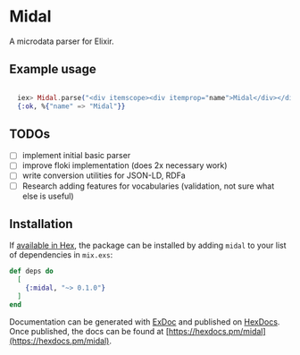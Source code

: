 # Midal

A microdata parser for Elixir.


## Example usage

```elixir

  iex> Midal.parse("<div itemscope><div itemprop="name">Midal</div></div>")
  {:ok, %{"name" => "Midal"}}

```

## TODOs

- [ ] implement initial basic parser
- [ ] improve floki implementation (does 2x necessary work)
- [ ] write conversion utilities for JSON-LD, RDFa
- [ ] Research adding features for vocabularies (validation, not sure what else is useful)

## Installation

If [available in Hex](https://hex.pm/docs/publish), the package can be installed
by adding `midal` to your list of dependencies in `mix.exs`:

```elixir
def deps do
  [
    {:midal, "~> 0.1.0"}
  ]
end
```

Documentation can be generated with [ExDoc](https://github.com/elixir-lang/ex_doc)
and published on [HexDocs](https://hexdocs.pm). Once published, the docs can
be found at [https://hexdocs.pm/midal](https://hexdocs.pm/midal).

